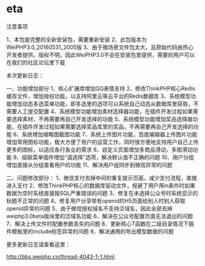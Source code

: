 # eta
注意事项

1、本包是完整的全新安装包，需要重新安装
2、此包版本为WeiPHP3.0_20160531_2005版
3、由于微场景文件包太大，且原始代码由热心开发者提供，版权不明，因此WeiPHP3.0不会在安装包里提供，需要的用户可以在我们的社区论坛里下载


本次更新日志：

一、功能增加部分
1、核心扩展库增加QQ表情支持
2、修改ThinkPHP核心Redis缓存文件，增加授权功能，以支持阿里云等云平台的Redis数据库
3、系统模型功能增加动态多选菜单功能，即多选里的选项可以系统自己动态从数据库里获取，不需要人工提交配置
4、系统模型功能增加素材选择器功能，在插件开发过程如果需要选择素材，不再需要再自己开发选择的功能
5、系统模型功能增加奖品选择器功能，在插件开发过程如果需要选择奖品库里的奖品，不再需要再自己开发选择的功能
6、系统增加缩略图截图功能
7、系统上传图片功能，百度编辑器上传图片功能增加常用图标功能，极大方便了用户的运营工作，同时很方便地支持用户自己上传更多的图标，以适应各行各业的需求
8、自定义页面增加多商品滑动，多图滑动功能
9、级联菜单插件增加“请选择”选项，解决默认值不正确的问题
10、用户分组增加直接从分组查看用户的功能
11、解决用户组同步到微信异常的问题

二、问题修改部分：
1、微信支付去掉中间的重复提示页面，减少支付流程，直接进入支付
2、修改ThinkPHP核心的数据库驱动文件，规避了用户用in条件时如果数据为空时系统直接报SQL严重错误的问题
3、修复在未选择公众号时系统显示的标题不正常的问题
4、修复用户分享带有openid的H5页面给别人时别人获取openid异常的问题
5、由于微信授权域名不支持泛域名，因此全部去掉weiphp3.0beta版块里的泛域名功能
6、解决在公众号配置页面无法退出的问题
7、解决上传文件时配置参数丢失的问题
8、更新核心T函数在二级目录情况下插件模板里的include标签异常的问题
9、解决通用的导出模型数据的问题

更多更新日志请查看这里：

http://bbs.weiphp.cn/thread-4043-1-1.html
